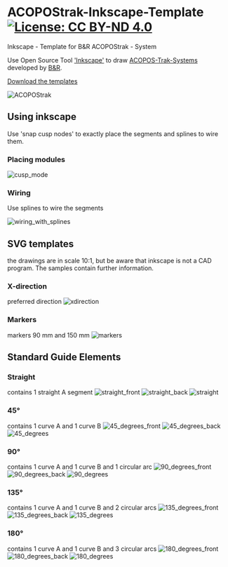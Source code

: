 # ACOPOStrak-Inkscape-Template[![License: CC BY-ND 4.0](https://img.shields.io/badge/License-CC%20BY--ND%204.0-lightgrey.svg)](https://creativecommons.org/licenses/by-nd/4.0/)
Inkscape - Template for B&amp;R ACOPOStrak - System

Use Open Source Tool ['Inkscape'](https://inkscape.org/en/) to draw [ACOPOS-Trak-Systems](https://www.br-automation.com/en/products/versatile-transport-systems/acopostrak/)
developed by [B&amp;R](https://www.br-automation.com).

[Download the templates](https://github.com/hilch/ACOPOStrak-Inkscape-Template/releases)

![ACOPOStrak](https://github.com/hilch/ACOPOStrak-Inkscape-Template/blob/master/acopostrak.gif)

## Using inkscape
Use 'snap cusp nodes' to exactly place the segments and splines to wire them.

### Placing modules

![cusp_mode](/doc/cusp_mode.png)

### Wiring
Use splines to wire the segments

![wiring_with_splines](/doc/wiring_with_splines.png)


## SVG templates
the drawings are in scale 10:1, but be aware that inkscape is not a CAD program. The samples contain further information.

### X-direction
preferred direction
![xdirection](/doc/xdirection.png)
### Markers
markers 90 mm and 150 mm
![markers](/doc/markers.png)


## Standard Guide Elements

### Straight
contains 1 straight A segment
![straight_front](/doc/straight_front.png)
![straight_back](/doc/straight_back.png)
![straight](/doc/straight.png)

### 45°
contains 1 curve A and 1 curve B
![45_degrees_front](/doc/45_degrees_front.png)
![45_degrees_back](/doc/45_degrees_back.png)
![45_degrees](/doc/45_degrees.png)


### 90°
contains 1 curve A and 1 curve B and 1 circular arc
![90_degrees_front](/doc/90_degrees_front.png)
![90_degrees_back](/doc/90_degrees_back.png)
![90_degrees](/doc/90_degrees.png)

### 135°
contains 1 curve A and 1 curve B and 2 circular arcs
![135_degrees_front](/doc/135_degrees_front.png)
![135_degrees_back](/doc/135_degrees_back.png)
![135_degrees](/doc/135_degrees.png)

### 180°
contains 1 curve A and 1 curve B and 3 circular arcs
![180_degrees_front](/doc/180_degrees_front.png)
![180_degrees_back](/doc/180_degrees_back.png)
![180_degrees](/doc/180_degrees.png)

